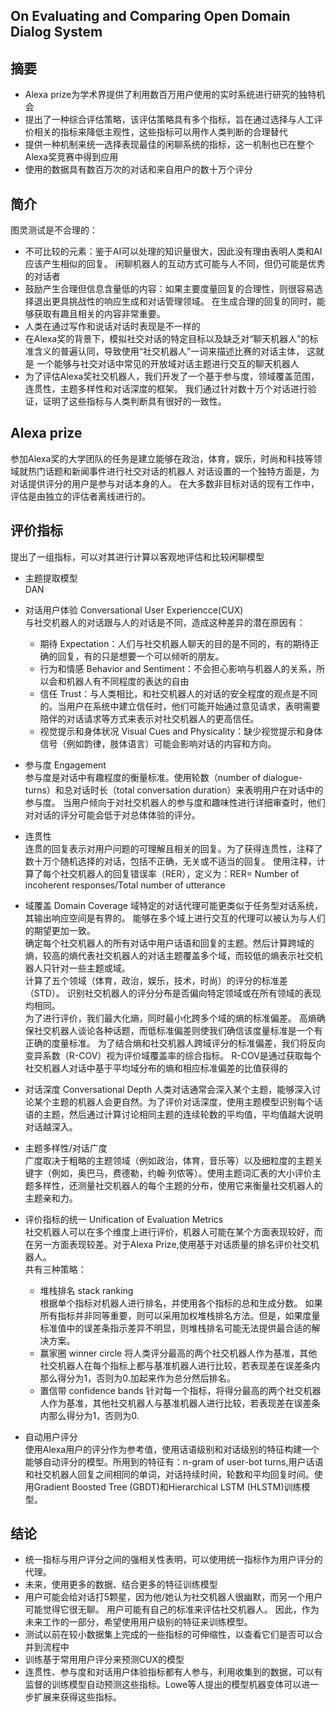 ## On Evaluating and Comparing Open Domain Dialog System
## 摘要
- Alexa prize为学术界提供了利用数百万用户使用的实时系统进行研究的独特机会
- 提出了一种综合评估策略，该评估策略具有多个指标，旨在通过选择与人工评价相关的指标来降低主观性，这些指标可以用作人类判断的合理替代
- 提供一种机制来统一选择表现最佳的闲聊系统的指标，这一机制也已在整个Alexa奖竞赛中得到应用
- 使用的数据具有数百万次的对话和来自用户的数十万个评分

## 简介
图灵测试是不合理的：
- 不可比较的元素：鉴于AI可以处理的知识量很大，因此没有理由表明人类和AI应该产生相似的回复。 
闲聊机器人的互动方式可能与人不同，但仍可能是优秀的对话者
- 鼓励产生合理但信息含量低的内容：如果主要度量回复的合理性，则很容易选择退出更具挑战性的响应生成和对话管理领域。 
在生成合理的回复的同时，能够获取有趣且相关的内容非常重要。
- 人类在通过写作和说话对话时表现是不一样的
- 在Alexa奖的背景下，模拟社交对话的特定目标以及缺乏对“聊天机器人”的标准含义的普遍认同，导致使用“社交机器人”一词来描述比赛的对话主体，
这就是 一个能够与社交对话中常见的开放域对话主题进行交互的聊天机器人
- 为了评估Alexa奖社交机器人，我们开发了一个基于参与度，领域覆盖范围，连贯性，主题多样性和对话深度的框架。 
我们通过针对数十万个对话进行验证，证明了这些指标与人类判断具有很好的一致性。

## Alexa prize
参加Alexa奖的大学团队的任务是建立能够在政治，体育，娱乐，时尚和科技等领域就热门话题和新闻事件进行社交对话的机器人
对话设置的一个独特方面是，为对话提供评分的用户是参与对话本身的人。 在大多数非目标对话的现有工作中，评估是由独立的评估者离线进行的。

## 评价指标
提出了一组指标，可以对其进行计算以客观地评估和比较闲聊模型
- 主题提取模型  
DAN
- 对话用户体验 Conversational User Experiencce(CUX)  
与社交机器人的对话跟与人的对话是不同，造成这种差异的潜在原因有：  
    - 期待 Expectation：人们与社交机器人聊天的目的是不同的，有的期待正确的回复，有的只是想要一个可以倾听的朋友。
    - 行为和情感 Behavior and Sentiment：不会担心影响与机器人的关系，所以会和机器人有不同程度的表达的自由
    - 信任 Trust：与人类相比，和社交机器人的对话的安全程度的观点是不同的。当用户在系统中建立信任时，他们可能开始通过意见请求，表明需要陪伴的对话请求等方式来表示对社交机器人的更高信任。
    - 视觉提示和身体状况 Visual Cues and Physicality：缺少视觉提示和身体信号（例如韵律，肢体语言）可能会影响对话的内容和方向。

- 参与度 Engagement  
参与度是对话中有趣程度的衡量标准。使用轮数（number of dialogue-turns）和总对话时长（total conversation duration）来表明用户在对话中的参与度。
当用户倾向于对社交机器人的参与度和趣味性进行详细审查时，他们对对话的评分可能会低于对总体体验的评分。
- 连贯性  
连贯的回复表示对用户问题的可理解且相关的回复。为了获得连贯性，注释了数十万个随机选择的对话，包括不正确，无关或不适当的回复。 使用注释，计算了每个社交机器人的回复错误率（RER），定义为：RER= Number of incoherent responses/Total number of utterance
- 域覆盖 Domain Coverage
域特定的对话代理可能更类似于任务型对话系统，其输出响应空间是有界的。 能够在多个域上进行交互的代理可以被认为与人们的期望更加一致。  
确定每个社交机器人的所有对话中用户话语和回复的主题。然后计算跨域的熵，较高的熵代表社交机器人的对话主题覆盖多个域，而较低的熵表示社交机器人只针对一些主题或域。  
计算了五个领域（体育，政治，娱乐，技术，时尚）的评分的标准差（STD）。 识别社交机器人的评分分布是否偏向特定领域或在所有领域的表现均相同。  
为了进行评价，我们最大化熵，同时最小化跨多个域的熵的标准偏差。 高熵确保社交机器人谈论各种话题，而低标准偏差则使我们确信该度量标准是一个有正确的度量标准。 为了结合熵和社交机器人跨域评分的标准偏差，我们将反向变异系数（R-COV）视为评价域覆盖率的综合指标。 R-COV是通过获取每个社交机器人对话中基于平均域分布的熵和相应标准偏差的比值获得的
- 对话深度 Conversational Depth
人类对话通常会深入某个主题，能够深入讨论某个主题的机器人会更自然。为了评价对话深度，使用主题模型识别每个话语的主题，然后通过计算讨论相同主题的连续轮数的平均值，平均值越大说明对话越深入。
- 主题多样性/对话广度  
广度取决于粗略的主题领域（例如政治，体育，音乐等）以及细粒度的主题关键字（例如，奥巴马，费德勒，约翰·列侬等）。使用主题词汇表的大小评价主题多样性，还测量社交机器人的每个主题的分布，使用它来衡量社交机器人的主题亲和力。
- 评价指标的统一 Unification of Evaluation Metrics  
社交机器人可以在多个维度上进行评价，机器人可能在某个方面表现较好，而在另一方面表现较差。对于Alexa Prize,使用基于对话质量的排名评价社交机器人。  
共有三种策略：
    - 堆栈排名 stack ranking  
    根据单个指标对机器人进行排名，并使用各个指标的总和生成分数。 如果所有指标并非同等重要，则可以采用加权堆栈排名方法。但是，如果度量标准值中的误差条指示差异不明显，则堆栈排名可能无法提供最合适的解决方案。
    - 赢家圈 winner circle
    将人类评分最高的两个社交机器人作为基准，其他社交机器人在每个指标上都与基准机器人进行比较，若表现差在误差条内那么得分为1，否则为0.加起来作为总分然后排名。
    - 置信带 confidence bands
    针对每一个指标，将得分最高的两个社交机器人作为基准，其他社交机器人与基准机器人进行比较，若表现差在误差条内那么得分为1，否则为0.
- 自动用户评分  
使用Alexa用户的评分作为参考值，使用话语级别和对话级别的特征构建一个能够自动评分的模型。所用到的特征有：n-gram of user-bot turns,用户话语和社交机器人回复之间相同的单词，对话持续时间，轮数和平均回复时间。使用Gradient Boosted Tree (GBDT)和Hierarchical LSTM (HLSTM)训练模型。

## 结论
- 统一指标与用户评分之间的强相关性表明，可以使用统一指标作为用户评分的代理。  
- 未来，使用更多的数据、结合更多的特征训练模型  
- 用户可能会给对话打5颗星，因为他/她认为社交机器人很幽默，而另一个用户可能觉得它很无聊。 用户可能有自己的标准来评估社交机器人。 因此，作为未来工作的一部分，希望使用用户级别的特征来训练模型。
- 测试以前在较小数据集上完成的一些指标的可伸缩性，以查看它们是否可以合并到流程中
- 训练基于常用用户评分来预测CUX的模型
- 连贯性、参与度和对话用户体验指标都有人参与，利用收集到的数据，可以有监督的训练模型自动预测这些指标。Lowe等人提出的模型机器变体可以进一步扩展来获得这些指标。



